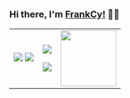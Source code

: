 ### Hi there, I'm [FrankCy!](https://github.com/FrankCy) 🙋‍♂️
<table id="tbl" border=1 width="80%" frame=void >
    <tr style="border:none">
        <td style="border:none">
            <img src="https://wiki.komica.org/images/2/20/Img5166.gif"/>
            <img src="https://wiki.komica.org/images/5/58/Img4523.gif"/>
        </td>
        <td style="border:none">
            <p>
              <img align="center" src="https://github-readme-stats.vercel.app/api?username=FrankCy&layout=compact&theme=material-palenight&show_icons=true" />
            </p>
            <p>
              <img align="center" src="https://github-readme-stats.anuraghazra1.vercel.app/api/top-langs/?username=FrankCy&layout=compact&theme=material-palenight" />
            </p>
        </td>
        <td style="border:none">
            <img align="center" style="width:100px;" src="http://p1.pstatp.com/large/pgc-image/a804f6a311764d98a91906dcf949efe9"/>
        </td>
    </tr>
</table>
